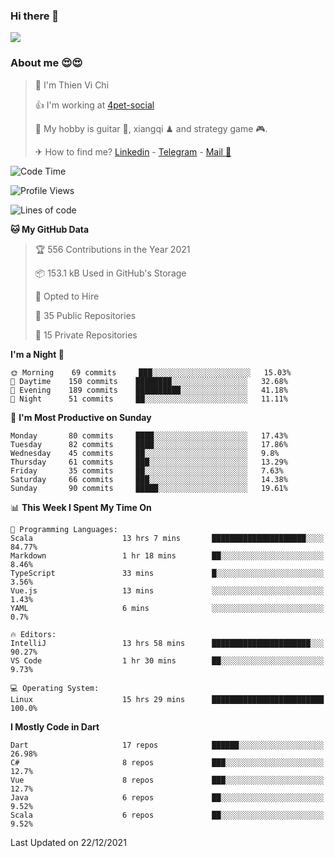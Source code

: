 ### Hi there 👋
![](https://media1.tenor.com/images/9aa4aee77151757a310fcdb4b8fd2a0a/tenor.gif?itemid=12671405)

### About me 😍😍

> 🙎 I'm Thien Vi Chi
> 
> 👍 I'm working at [4pet-social](https://github.com/4pet-social)
>
> 🥞 My hobby is guitar 🎸, xiangqi ♟ and strategy game 🎮.
> 
> ✈ How to find me? [Linkedin](https://www.linkedin.com/in/tvc12/) - [Telegram](https://t.me/yeutham212) - [Mail 📧](mailto:meomeocf98@gmail.com)
> 

<!--START_SECTION:waka-->
![Code Time](http://img.shields.io/badge/Code%20Time-3%2C262%20hrs%2013%20mins-blue)

![Profile Views](http://img.shields.io/badge/Profile%20Views-14-blue)

![Lines of code](https://img.shields.io/badge/From%20Hello%20World%20I%27ve%20Written-568%20Thousand%20lines%20of%20code-blue)

**🐱 My GitHub Data** 

> 🏆 556 Contributions in the Year 2021
 > 
> 📦 153.1 kB Used in GitHub's Storage 
 > 
> 💼 Opted to Hire
 > 
> 📜 35 Public Repositories 
 > 
> 🔑 15 Private Repositories  
 > 
**I'm a Night 🦉** 

```text
🌞 Morning    69 commits     ███░░░░░░░░░░░░░░░░░░░░░░   15.03% 
🌆 Daytime    150 commits    ████████░░░░░░░░░░░░░░░░░   32.68% 
🌃 Evening    189 commits    ██████████░░░░░░░░░░░░░░░   41.18% 
🌙 Night      51 commits     ██░░░░░░░░░░░░░░░░░░░░░░░   11.11%

```
📅 **I'm Most Productive on Sunday** 

```text
Monday       80 commits     ████░░░░░░░░░░░░░░░░░░░░░   17.43% 
Tuesday      82 commits     ████░░░░░░░░░░░░░░░░░░░░░   17.86% 
Wednesday    45 commits     ██░░░░░░░░░░░░░░░░░░░░░░░   9.8% 
Thursday     61 commits     ███░░░░░░░░░░░░░░░░░░░░░░   13.29% 
Friday       35 commits     ██░░░░░░░░░░░░░░░░░░░░░░░   7.63% 
Saturday     66 commits     ███░░░░░░░░░░░░░░░░░░░░░░   14.38% 
Sunday       90 commits     █████░░░░░░░░░░░░░░░░░░░░   19.61%

```


📊 **This Week I Spent My Time On** 

```text
💬 Programming Languages: 
Scala                    13 hrs 7 mins       █████████████████████░░░░   84.77% 
Markdown                 1 hr 18 mins        ██░░░░░░░░░░░░░░░░░░░░░░░   8.46% 
TypeScript               33 mins             █░░░░░░░░░░░░░░░░░░░░░░░░   3.56% 
Vue.js                   13 mins             ░░░░░░░░░░░░░░░░░░░░░░░░░   1.43% 
YAML                     6 mins              ░░░░░░░░░░░░░░░░░░░░░░░░░   0.7%

🔥 Editors: 
IntelliJ                 13 hrs 58 mins      ██████████████████████░░░   90.27% 
VS Code                  1 hr 30 mins        ██░░░░░░░░░░░░░░░░░░░░░░░   9.73%

💻 Operating System: 
Linux                    15 hrs 29 mins      █████████████████████████   100.0%

```

**I Mostly Code in Dart** 

```text
Dart                     17 repos            ██████░░░░░░░░░░░░░░░░░░░   26.98% 
C#                       8 repos             ███░░░░░░░░░░░░░░░░░░░░░░   12.7% 
Vue                      8 repos             ███░░░░░░░░░░░░░░░░░░░░░░   12.7% 
Java                     6 repos             ██░░░░░░░░░░░░░░░░░░░░░░░   9.52% 
Scala                    6 repos             ██░░░░░░░░░░░░░░░░░░░░░░░   9.52%

```



 Last Updated on 22/12/2021
<!--END_SECTION:waka-->